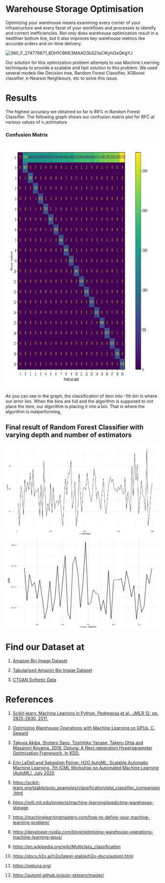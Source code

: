 # Warehouse Storage Optimisation

Optimizing your warehouse means examining every corner of your infrastructure and every facet of your workflows and processes to identify and correct inefficiencies. Not only does warehouse optimization result in a healthier bottom line, but it also improves key warehouse metrics like accurate orders and on-time delivery.

![360_F_274776871_8DH1CBKK3MAAD3kS21aClKyhl3xQKgYJ](https://user-images.githubusercontent.com/46780667/114293818-ed3f3500-9ab6-11eb-88f9-8e2ff7037fe0.jpg)

Our solution for this optimization problem attempts to use Machine Learning techniques to provide a scalable and fast solution to this problem. We used several models like Decision tree, Random Forest Classifier, XGBoost classifier, k-Nearest Neighbours, etc to solve this issue.

# Results
The highest accuracy we obtained so far is 89% in Random Forest Classifier. The following graph shows our confusion matrix plot for RFC at various values of n_estimators 
### Confusion Matrix
<img src="https://github.com/nisarg14/CSE523-Machine-Learning-Gophers/blob/main/Results/confusion_matrix.png" alt="confusion_matrix" width="1000" height="800"/>

As you can see in the graph, the classification of item into -1th bin is where our error lies. When the bins are full and the algorithm is supposed to not place the item, our algorithm is placing it into a bin. That is where the algorithm is malperforming,

## Final result of Random Forest Classifier with varying depth and number of estimators

<img src="https://github.com/nisarg14/CSE523-Machine-Learning-Gophers/blob/main/Results/rfc_hyperparameters_1.png" alt="rfc_hyperparameter_1" width="800" height="300"/>

<img src="https://github.com/nisarg14/CSE523-Machine-Learning-Gophers/blob/main/Results/rfc_hyperparameters_2.png" alt="rfc_hyperparameter_2" width="800" height="300"/>

# Find our Dataset at

1. [Amazon Bin Image Dataset](https://www.kaggle.com/dhruvildave/amazon-bin-image-dataset)
2. [Tabularised Amazon Bin Image Dataset](https://www.kaggle.com/dhatrikapuriya/tabularised-dataset-of-amazon-bin-dataset)

3. [CTGAN Sythetic Data](https://www.kaggle.com/dhatrikapuriya/merged-data)



# References

1. [Scikit-learn: Machine Learning in Python, Pedregosa et al., JMLR 12, pp. 2825-2830, 2011.](https://jmlr.csail.mit.edu/papers/v12/pedregosa11a.html)
2. [Optimizing Warehouse Operations with Machine Learning on GPUs, C. Seward](https://developer.nvidia.com/blog/optimizing-warehouse-operations-machine-learning-gpus/)
3. [Takuya Akiba, Shotaro Sano, Toshihiko Yanase, Takeru Ohta,and Masanori Koyama. 2019. Optuna: A Next-generation Hyperparameter Optimization Framework. In KDD.](https://optuna.org/#paper)
4. [Erin LeDell and Sebastien Poirier. H2O AutoML: Scalable Automatic Machine Learning. 7th ICML Workshop on Automated Machine Learning (AutoML), July 2020](https://www.automl.org/wp-content/uploads/2020/07/AutoML_2020_paper_61.pdf)
5. https://scikit-learn.org/stable/auto_examples/classification/plot_classifier_comparison.html

6. https://mlli.mit.edu/projects/machine-learning/predicting-warehouse-storage

7. https://machinelearningmastery.com/how-to-define-your-machine-learning-problem/

8. https://developer.nvidia.com/blog/optimizing-warehouse-operations-machine-learning-gpus/

9. https://en.wikipedia.org/wiki/Multiclass_classification

10. https://docs.h2o.ai/h2o/latest-stable/h2o-docs/automl.html

11. https://optuna.org/

12. https://automl.github.io/auto-sklearn/master/

